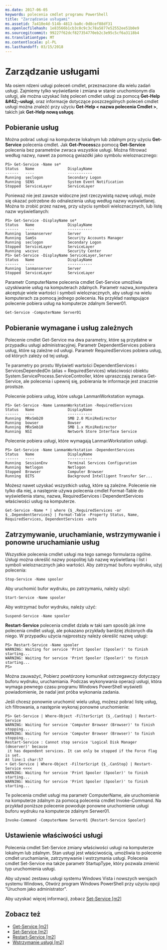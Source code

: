 ```yaml
---
ms.date: 2017-06-05
keywords: polecenia cmdlet programu PowerShell
title: "Zarządzanie usługami"
ms.assetid: 7a410e4d-514b-4813-ba0c-0d8cef88df31
ms.openlocfilehash: 1e83566b1cb3c0c9c3c78a5877e52552ee51b0e9
ms.sourcegitcommit: 99227f62dcf827354770eb2c3e95c5cf6a3118b4
ms.translationtype: MT
ms.contentlocale: pl-PL
ms.lasthandoff: 03/15/2018
---
```

# <a name="managing-services"></a>Zarządzanie usługami
Ma osiem rdzeni usługi poleceń cmdlet, przeznaczone dla wielu zadań usługi. Zajmiemy tylko wyświetlanie i zmiana w stanie uruchomionym dla usługi, ale można uzyskać listę poleceń cmdlet usługi za pomocą **Get-Help \&#42;-usługi**, oraz informacje dotyczące poszczególnych poleceń cmdlet usługi można znaleźć przy użyciu **Get-Help < nazwa polecenia Cmdlet >**, takich jak **Get-Help nową usługę**.

## <a name="getting-services"></a>Pobieranie usług
Można pobrać usługi na komputerze lokalnym lub zdalnym przy użyciu **Get-Service** polecenia cmdlet. Jak **Get-Process**za pomocą **Get-Service** polecenia bez parametrów zwraca wszystkie usługi. Można filtrować według nazwy, nawet za pomocą gwiazdki jako symbolu wieloznacznego:

```
PS> Get-Service -Name se*
Status   Name               DisplayName
------   ----               -----------
Running  seclogon           Secondary Logon
Running  SENS               System Event Notification
Stopped  ServiceLayer       ServiceLayer
```

Ponieważ nie jest zawsze widoczne jest rzeczywistą nazwę usługi, może się okazać potrzebne do odnalezienia usług według nazwy wyświetlanej. Można to zrobić przez nazwę, przy użyciu symboli wieloznacznych, lub listę nazw wyświetlanych:

```
PS> Get-Service -DisplayName se*
Status   Name               DisplayName
------   ----               -----------
Running  lanmanserver       Server
Running  SamSs              Security Accounts Manager
Running  seclogon           Secondary Logon
Stopped  ServiceLayer       ServiceLayer
Running  wscsvc             Security Center
PS> Get-Service -DisplayName ServiceLayer,Server
Status   Name               DisplayName
------   ----               -----------
Running  lanmanserver       Server
Stopped  ServiceLayer       ServiceLayer
```

Parametr ComputerName polecenia cmdlet Get-Service umożliwia uzyskiwanie usług na komputerach zdalnych. Parametr nazwa_komputera akceptuje wiele wartości i symboli wieloznacznych, aby usługi na wielu komputerach za pomocą jednego polecenia. Na przykład następujące polecenie pobiera usług na komputerze zdalnym Serwer01.

```
Get-Service -ComputerName Server01
```

## <a name="getting-required-and-dependent-services"></a>Pobieranie wymagane i usług zależnych
Polecenie cmdlet Get-Service ma dwa parametry, które są przydatne w przypadku usługi administracyjnej. Parametr DependentServices pobiera usług, które są zależne od usługi. Parametr RequiredServices pobiera usług, od których zależy od tej usługi.

Te parametry po prostu Wyświetl wartości DependentServices i ServicesDependedOn (alias = RequiredServices) właściwości obiektu System.ServiceProcess.ServiceController, które upraszczają zwraca Get-Service, ale polecenia i upewnij się, pobierania te informacje jest znacznie prostsze.

Polecenie pobiera usług, które usługa LanmanWorkstation wymaga.

```
PS> Get-Service -Name LanmanWorkstation -RequiredServices
Status   Name               DisplayName
------   ----               -----------
Running  MRxSmb20           SMB 2.0 MiniRedirector
Running  bowser             Bowser
Running  MRxSmb10           SMB 1.x MiniRedirector
Running  NSI                Network Store Interface Service
```

Polecenie pobiera usługi, które wymagają LanmanWorkstation usługi.

```
PS> Get-Service -Name LanmanWorkstation -DependentServices
Status   Name               DisplayName
------   ----               -----------
Running  SessionEnv         Terminal Services Configuration
Running  Netlogon           Netlogon
Stopped  Browser            Computer Browser
Running  BITS               Background Intelligent Transfer Ser...
```

Możesz nawet uzyskać wszystkich usług, które są zależne. Polecenie nie tylko dla niej, a następnie używa polecenia cmdlet Format-Table do wyświetlenia stanu, nazwa, RequiredServices i DependentServices właściwości usług na komputerze.

```
Get-Service -Name * | where {$_.RequiredServices -or $_.DependentServices} | Format-Table -Property Status, Name, RequiredServices, DependentServices -auto
```

## <a name="stopping-starting-suspending-and-restarting-services"></a>Zatrzymywanie, uruchamianie, wstrzymywanie i ponowne uruchamianie usług
Wszystkie polecenia cmdlet usługi ma tego samego formularza ogólne. Usługi można określić nazwy pospolitej lub nazwę wyświetlaną i list i symboli wieloznacznych jako wartości. Aby zatrzymać buforu wydruku, użyj polecenia:

```
Stop-Service -Name spooler
```

Aby uruchomić bufor wydruku, po zatrzymaniu, należy użyć:

```
Start-Service -Name spooler
```

Aby wstrzymać bufor wydruku, należy użyć:

```
Suspend-Service -Name spooler
```

**Restart-Service** polecenia cmdlet działa w taki sam sposób jak inne polecenia cmdlet usługi, ale pokazano przykłady bardziej złożonych dla niego. W przypadku użycia najprostszy należy określić nazwę usługi:

```
PS> Restart-Service -Name spooler
WARNING: Waiting for service 'Print Spooler (Spooler)' to finish starting...
WARNING: Waiting for service 'Print Spooler (Spooler)' to finish starting...
PS>
```

Można zauważyć, Pobierz powtórzony komunikat ostrzegawczy dotyczący buforu wydruku, uruchamiania. Podczas wykonywania operacji usługi, która wymaga pewnego czasu programu Windows PowerShell wyświetli powiadomienie, że nadal jest próba wykonania zadania.

Jeśli chcesz ponownie uruchomić wielu usług, możesz pobrać listę usług, ich filtrowania, a następnie wykonaj ponowne uruchomienie:

```
PS> Get-Service | Where-Object -FilterScript {$_.CanStop} | Restart-Service
WARNING: Waiting for service 'Computer Browser (Browser)' to finish stopping...
WARNING: Waiting for service 'Computer Browser (Browser)' to finish stopping...
Restart-Service : Cannot stop service 'Logical Disk Manager (dmserver)' because
 it has dependent services. It can only be stopped if the Force flag is set.
At line:1 char:57
+ Get-Service | Where-Object -FilterScript {$_.CanStop} | Restart-Service <<<<
WARNING: Waiting for service 'Print Spooler (Spooler)' to finish starting...
WARNING: Waiting for service 'Print Spooler (Spooler)' to finish starting...
```

Te polecenia cmdlet usługi ma parametr ComputerName, ale uruchomienie na komputerze zdalnym za pomocą polecenia cmdlet Invoke-Command. Na przykład poniższe polecenie powoduje ponowne uruchomienie usługi buforu wydruku na komputerze zdalnym Serwer01.

```
Invoke-Command -ComputerName Server01 {Restart-Service Spooler}
```

## <a name="setting-service-properties"></a>Ustawienie właściwości usługi
Polecenia cmdlet Set-Service zmiany właściwości usługi na komputerze lokalnym lub zdalnym. Stan usługi jest właściwością, umożliwia to polecenie cmdlet uruchamianie, zatrzymywanie i wstrzymania usługi. Polecenia cmdlet Set-Service ma także parametr StartupType, który pozwala zmienić typ uruchomienia usługi.

Aby używać zestawu usługi systemu Windows Vista i nowszych wersjach systemu Windows, Otwórz program Windows PowerShell przy użyciu opcji "Uruchom jako administrator".

Aby uzyskać więcej informacji, zobacz [Set-Service [m2]](https://technet.microsoft.com/library/b71e29ed-372b-4e32-a4b7-5eb6216e56c3)

## <a name="see-also"></a>Zobacz też
- [Get-Service [m2]](https://technet.microsoft.com/en-us/library/0a09cb22-0a1c-4a79-9851-4e53075f9cf6)
- [Set-Service [m2]](https://technet.microsoft.com/library/b71e29ed-372b-4e32-a4b7-5eb6216e56c3)
- [Restart-Service [m2]](https://technet.microsoft.com/en-us/library/45acf50d-2277-4523-baf7-ce7ced977d0f)
- [Wstrzymanie usługi [m2]](https://technet.microsoft.com/en-us/library/c8492b87-0e21-4faf-8054-3c83c2ec2826)

